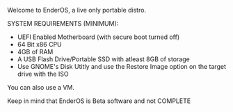 Welcome to EnderOS, a live only portable distro.

SYSTEM REQUIREMENTS (MINIMUM):

- UEFI Enabled Motherboard (with secure boot turned off)
- 64 Bit x86 CPU
- 4GB of RAM
- A USB Flash Drive/Portable SSD with atleast 8GB of storage
- Use GNOME's Disk Utitly and use the Restore Image option on the target drive with the ISO

You can also use a VM.

Keep in mind that EnderOS is Beta software and not COMPLETE
